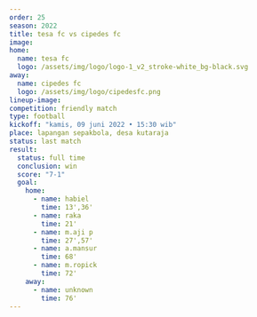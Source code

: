 ```yaml
---
order: 25
season: 2022
title: tesa fc vs cipedes fc
image: 
home:
  name: tesa fc
  logo: /assets/img/logo/logo-1_v2_stroke-white_bg-black.svg
away:
  name: cipedes fc
  logo: /assets/img/logo/cipedesfc.png
lineup-image:
competition: friendly match
type: football
kickoff: "kamis, 09 juni 2022 • 15:30 wib"
place: lapangan sepakbola, desa kutaraja
status: last match
result: 
  status: full time
  conclusion: win
  score: "7-1"
  goal: 
    home:
      - name: habiel
        time: 13',36'
      - name: raka
        time: 21'
      - name: m.aji p
        time: 27',57'
      - name: a.mansur
        time: 68'
      - name: m.ropick
        time: 72'
    away:
      - name: unknown
        time: 76'
---
```

